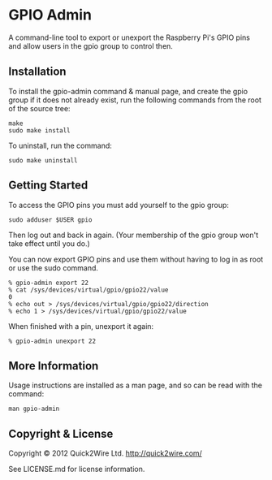 GPIO Admin
==========

A command-line tool to export or unexport the Raspberry Pi's GPIO pins
and allow users in the gpio group to control then.


Installation
------------

To install the gpio-admin command & manual page, and create the gpio
group if it does not already exist, run the following commands from the
root of the source tree:

    make
    sudo make install


To uninstall, run the command:

    sudo make uninstall


Getting Started
---------------

To access the GPIO pins you must add yourself to the gpio group:

    sudo adduser $USER gpio
    
Then log out and back in again. (Your membership of the gpio group won't take effect until you do.)

You can now export GPIO pins and use them without having to log in as root or use the sudo command.

    % gpio-admin export 22
    % cat /sys/devices/virtual/gpio/gpio22/value
    0
    % echo out > /sys/devices/virtual/gpio/gpio22/direction
    % echo 1 > /sys/devices/virtual/gpio/gpio22/value
    
When finished with a pin, unexport it again:

    % gpio-admin unexport 22
    

More Information
----------------

Usage instructions are installed as a man page, and so can be read with the command:

    man gpio-admin


Copyright & License
-------------------
       
Copyright © 2012 Quick2Wire Ltd. <http://quick2wire.com/>

See LICENSE.md for license information.
